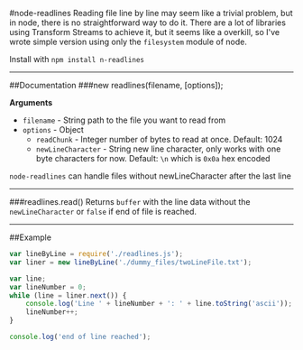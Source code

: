 #node-readlines
Reading file line by line may seem like a trivial problem, but in node, there is no straightforward way to do it. There are a lot of libraries using Transform Streams to achieve it, but it seems like a overkill, so I've wrote simple version using only the `filesystem` module of node.

Install with
`npm install n-readlines`

---------------------------------------

##Documentation
###new readlines(filename, [options]);

**Arguments**

* `filename` - String path to the file you want to read from
* `options` - Object 
  * `readChunk` - Integer number of bytes to read at once. Default: 1024
  * `newLineCharacter` - String new line character, only works with one byte characters for now. Default: `\n` which is `0x0a` hex encoded

`node-readlines` can handle files without newLineCharacter after the last line

---------------------------------------

###readlines.read()
Returns `buffer` with the line data without the `newLineCharacter` or `false` if end of file is reached.

---------------------------------------

##Example
```javascript
var lineByLine = require('./readlines.js');
var liner = new lineByLine('./dummy_files/twoLineFile.txt');

var line;
var lineNumber = 0;
while (line = liner.next()) {
    console.log('Line ' + lineNumber + ': ' + line.toString('ascii'));
    lineNumber++;
}

console.log('end of line reached');
```
